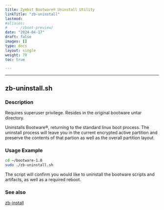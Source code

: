 ```yaml
---
title: Zymbit Bootware® Uninstall Utility
linkTitle: "zb-uninstall"
lastmod:
#aliases:
#    - /zboot-preview/
date: "2024-04-17"
draft: false
images: []
type: docs
layout: single
weight: 70
toc: true

---
```


-----


## zb-uninstall.sh


### Description

Requires superuser privilege. Resides in the original bootware untar directory.

Uninstalls Bootware®, returning to the standard linux boot process. The uninstall process will leave you in the current encrypted active partition and preserve the contents of that partion as well as the overall partition layout.

### Usage Example

```bash
cd ~/bootware-1.0
sudo ./zb-uninstall.sh
```

The script will confirm you would like to uninstall the bootware scripts and artifacts, as well as a required reboot.



### See also

[zb-install](../zbinstall)

